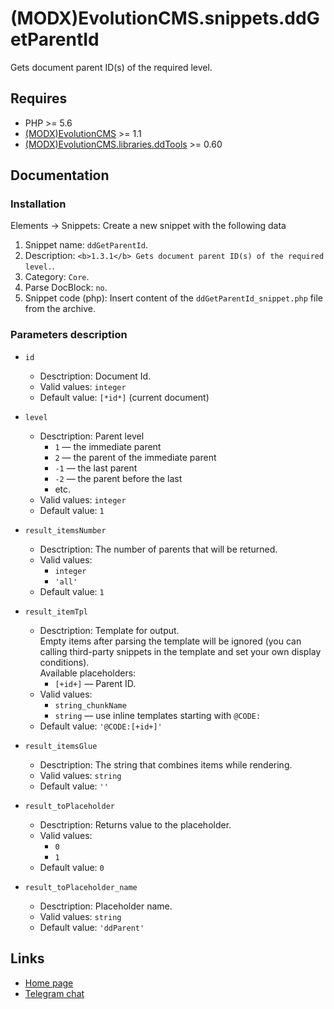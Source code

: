 # (MODX)EvolutionCMS.snippets.ddGetParentId

Gets document parent ID(s) of the required level.


## Requires
* PHP >= 5.6
* [(MODX)EvolutionCMS](https://github.com/evolution-cms/evolution) >= 1.1
* [(MODX)EvolutionCMS.libraries.ddTools](https://code.divandesign.biz/modx/ddtools) >= 0.60


## Documentation


### Installation

Elements → Snippets: Create a new snippet with the following data

1. Snippet name: `ddGetParentId`.
2. Description: `<b>1.3.1</b> Gets document parent ID(s) of the required level.`.
3. Category: `Core`.
4. Parse DocBlock: `no`.
5. Snippet code (php): Insert content of the `ddGetParentId_snippet.php` file from the archive.


### Parameters description

* `id`
	* Desctription: Document Id.
	* Valid values: `integer`
	* Default value: `[*id*]` (current document)
	
* `level`
	* Desctription: Parent level
		* `1` — the immediate parent
		* `2` — the parent of the immediate parent
		* `-1` — the last parent
		* `-2` — the parent before the last
		* etc.
	* Valid values: `integer`
	* Default value: `1`
	
* `result_itemsNumber`
	* Desctription: The number of parents that will be returned.
	* Valid values:
		* `integer`
		* `'all'`
	* Default value: `1`
	
* `result_itemTpl`
	* Desctription: Template for output.  
		Empty items after parsing the template will be ignored (you can calling third-party snippets in the template and set your own display conditions).  
		Available placeholders:
		* `[+id+]` — Parent ID.
	* Valid values:
		* `string_chunkName`
		* `string` — use inline templates starting with `@CODE:`
	* Default value: `'@CODE:[+id+]'`
	
* `result_itemsGlue`
	* Desctription: The string that combines items while rendering.
	* Valid values: `string`
	* Default value: `''`
	
* `result_toPlaceholder`
	* Desctription: Returns value to the placeholder.
	* Valid values:
		* `0`
		* `1`
	* Default value: `0`
	
* `result_toPlaceholder_name`
	* Desctription: Placeholder name.
	* Valid values: `string`
	* Default value: `'ddParent'`


## Links

* [Home page](https://code.divandesign.biz/modx/ddgetparentid)
* [Telegram chat](https://t.me/dd_code)


<link rel="stylesheet" type="text/css" href="https://DivanDesign.ru/assets/files/ddMarkdown.css" />